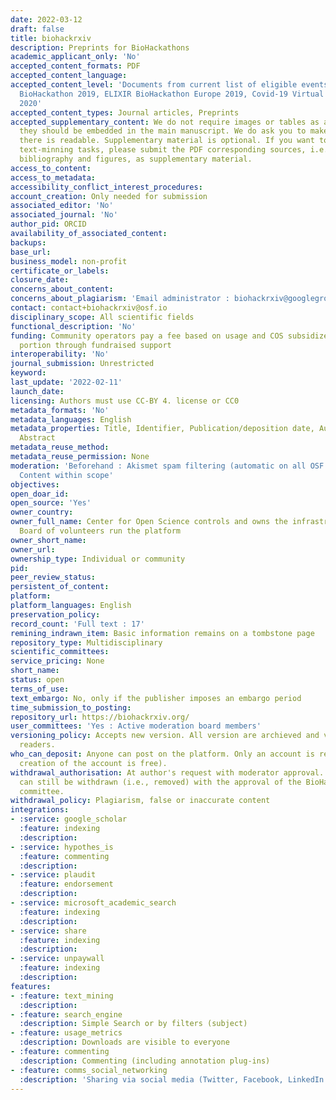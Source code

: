 ```yaml
---
date: 2022-03-12
draft: false
title: biohackrxiv
description: Preprints for BioHackathons
academic_applicant_only: 'No'
accepted_content_formats: PDF
accepted_content_language:
accepted_content_level: 'Documents from current list of eligible events : NBDC/DBCLS
  BioHackathon 2019, ELIXIR BioHackathon Europe 2019, Covid-19 Virtual BioHackathon
  2020'
accepted_content_types: Journal articles, Preprints
accepted_supplementary_content: We do not require images or tables as a separate file,
  they should be embedded in the main manuscript. We do ask you to make sure the information
  there is readable. Supplementary material is optional. If you want to faciliate
  text-minning tasks, please submit the PDF corresponding sources, i.e., Markdown,
  bibliography and figures, as supplementary material.
access_to_content:
access_to_metadata:
accessibility_conflict_interest_procedures:
account_creation: Only needed for submission
associated_editor: 'No'
associated_journal: 'No'
author_pid: ORCID
availability_of_associated_content:
backups:
base_url:
business_model: non-profit
certificate_or_labels:
closure_date:
concerns_about_content:
concerns_about_plagiarism: 'Email administrator : biohackrxiv@googlegroups.com'
contact: contact+biohackrxiv@osf.io
disciplinary_scope: All scientific fields
functional_description: 'No'
funding: Community operators pay a fee based on usage and COS subsidizes the other
  portion through fundraised support
interoperability: 'No'
journal_submission: Unrestricted
keyword:
last_update: '2022-02-11'
launch_date:
licensing: Authors must use CC-BY 4. license or CC0
metadata_formats: 'No'
metadata_languages: English
metadata_properties: Title, Identifier, Publication/deposition date, Author name(s),
  Abstract
metadata_reuse_method:
metadata_reuse_permission: None
moderation: 'Beforehand : Akismet spam filtering (automatic on all OSF content) ,
  Content within scope'
objectives:
open_doar_id:
open_source: 'Yes'
owner_country:
owner_full_name: Center for Open Science controls and owns the infrastructure; Steering
  Board of volunteers run the platform
owner_short_name:
owner_url:
ownership_type: Individual or community
pid:
peer_review_status:
persistent_of_content:
platform:
platform_languages: English
preservation_policy:
record_count: 'Full text : 17'
remining_indrawn_item: Basic information remains on a tombstone page
repository_type: Multidisciplinary
scientific_committees:
service_pricing: None
short_name:
status: open
terms_of_use:
text_embargo: No, only if the publisher imposes an embargo period
time_submission_to_posting:
repository_url: https://biohackrxiv.org/
user_committees: 'Yes : Active moderation board members'
versioning_policy: Accepts new version. All version are archieved and visible for
  readers.
who_can_deposit: Anyone can post on the platform. Only an account is required ( The
  creation of the account is free).
withdrawal_authorisation: At author's request with moderator approval. Accepted articles
  can still be withdrawn (i.e., removed) with the approval of the BioHackrXiv steering
  committee.
withdrawal_policy: Plagiarism, false or inaccurate content
integrations:
- :service: google_scholar
  :feature: indexing
  :description:
- :service: hypothes_is
  :feature: commenting
  :description:
- :service: plaudit
  :feature: endorsement
  :description:
- :service: microsoft_academic_search
  :feature: indexing
  :description:
- :service: share
  :feature: indexing
  :description:
- :service: unpaywall
  :feature: indexing
  :description:
features:
- :feature: text_mining
  :description:
- :feature: search_engine
  :description: Simple Search or by filters (subject)
- :feature: usage_metrics
  :description: Downloads are visible to everyone
- :feature: commenting
  :description: Commenting (including annotation plug-ins)
- :feature: comms_social_networking
  :description: 'Sharing via social media (Twitter, Facebook, LinkedIn and mail)      '
---
```



